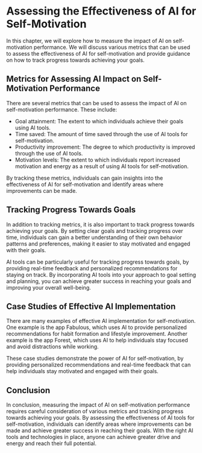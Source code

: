 Assessing the Effectiveness of AI for Self-Motivation
====================================================================================================================

In this chapter, we will explore how to measure the impact of AI on self-motivation performance. We will discuss various metrics that can be used to assess the effectiveness of AI for self-motivation and provide guidance on how to track progress towards achieving your goals.

Metrics for Assessing AI Impact on Self-Motivation Performance
--------------------------------------------------------------

There are several metrics that can be used to assess the impact of AI on self-motivation performance. These include:

* Goal attainment: The extent to which individuals achieve their goals using AI tools.
* Time saved: The amount of time saved through the use of AI tools for self-motivation.
* Productivity improvement: The degree to which productivity is improved through the use of AI tools.
* Motivation levels: The extent to which individuals report increased motivation and energy as a result of using AI tools for self-motivation.

By tracking these metrics, individuals can gain insights into the effectiveness of AI for self-motivation and identify areas where improvements can be made.

Tracking Progress Towards Goals
-------------------------------

In addition to tracking metrics, it is also important to track progress towards achieving your goals. By setting clear goals and tracking progress over time, individuals can gain a better understanding of their own behavior patterns and preferences, making it easier to stay motivated and engaged with their goals.

AI tools can be particularly useful for tracking progress towards goals, by providing real-time feedback and personalized recommendations for staying on track. By incorporating AI tools into your approach to goal setting and planning, you can achieve greater success in reaching your goals and improving your overall well-being.

Case Studies of Effective AI Implementation
-------------------------------------------

There are many examples of effective AI implementation for self-motivation. One example is the app Fabulous, which uses AI to provide personalized recommendations for habit formation and lifestyle improvement. Another example is the app Forest, which uses AI to help individuals stay focused and avoid distractions while working.

These case studies demonstrate the power of AI for self-motivation, by providing personalized recommendations and real-time feedback that can help individuals stay motivated and engaged with their goals.

Conclusion
----------

In conclusion, measuring the impact of AI on self-motivation performance requires careful consideration of various metrics and tracking progress towards achieving your goals. By assessing the effectiveness of AI tools for self-motivation, individuals can identify areas where improvements can be made and achieve greater success in reaching their goals. With the right AI tools and technologies in place, anyone can achieve greater drive and energy and reach their full potential.
